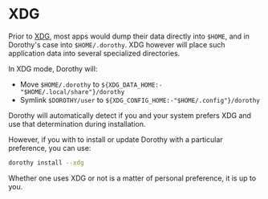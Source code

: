 # XDG

Prior to [XDG](https://wiki.archlinux.org/title/XDG_Base_Directory), most apps would dump their data directly into `$HOME`, and in Dorothy's case into `$HOME/.dorothy`. XDG however will place such application data into several specialized directories.

In XDG mode, Dorothy will:

-   Move `$HOME/.dorothy` to `${XDG_DATA_HOME:-"$HOME/.local/share"}/dorothy`
-   Symlink `$DOROTHY/user` to `${XDG_CONFIG_HOME:-"$HOME/.config"}/dorothy`

Dorothy will automatically detect if you and your system prefers XDG and use that determination during installation.

However, if you with to install or update Dorothy with a particular preference, you can use:

```bash
dorothy install --xdg
```

Whether one uses XDG or not is a matter of personal preference, it is up to you.
